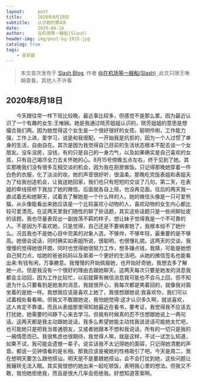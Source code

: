 ```yaml
---
layout:     post
title:      2020年8月18日
subtitle:   认识她的第4天
date:       2020-08-18
author:     在机场等一艘船(Slash)
header-img: img/post-bg-2015.jpg
catalog: true
tags:
    - 吴哥窟
---
```



> 本文首次发布于 [Slash Blog](http://yuquanfeng.github.io), 作者 [@在机场等一艘船(Slash)](http://github.com/yuquanfeng) ,此文只限王唯娴查看，其他人不许看

## 2020年8月18日

<p style="text-indent:2em">今天跟往常一样下班比较晚，最近事比较多，但感觉不是那么累。因为最近认识了一个有趣的女生:王唯娴。她是我通过晓芳姐姐认识的，晓芳姐姐的意思是想撮合我们两。因为她觉得这个女生是一个很好很好的女孩，聪明伶俐，工作能力强，工作上进，爱学习，说是和我很配。一开始我是抗拒的，因为一个人过惯了单身的生活，自由自在。其次是因为我觉得自己目前的生活状态根本不配去谈一个女朋友。没车没房，没钱，有的只是自己的一身力气，以及如果确实是自己喜欢的女孩，只有自己竭尽全力去关怀她的心。8月15号傍晚五点左右，终于见到了她。其实那晚我们没有很多互相交谈的机会，因为我在厨房做饭。只记得那晚她穿着一件白色的衣服，化了淡淡的妆。她的声音很好听，很温柔。那晚吃完饭表姐和表姐夫为了给我创造机会，让我送她回家，我们也只有短短的交谈了几句。第二天，在表姐的牵线搭桥下我加了她的微信。后面就各自上班，也没再见面。往后的两天我一直试着去和她聊天，试着去了解她是一个什么样的人。她的微信头像是一只可爱熊猫，从头像能看出来她应该是一个比较喜欢小动物的人，喜欢动物的女生内心都比较可爱漂亮。在这两天里我们随性的聊了些话题，其实这些话题只是一些闲聊扯皮的话题。我也尽量表现出一副放荡不羁的样子。想让妹子觉得我是一个不可靠的人。不是因为不喜欢她，只是觉得，自己还是不要祸害她了，我根本给不了她什么。况且我也不是她心目中完美的对象人选，不够帅，不够年轻，最重要的是不够高。她很会说话，同时确实如表姐所说，很聪明，也很懂礼貌。这两天的交谈，我慢慢的觉得她很开朗，同时也觉得她很努力工作，想多赚点钱，我猜，可能是她想自己努力点，给她的爸爸妈妈以及弟弟一个更好的生活吧。从她的微信签名也能看出来:有钱有闲，万事勝意。我慢慢的开始佩服她，也开始好奇她，我想去多了解她一点。但是我没有一个很好的理由去跟她聊天。这两天每次只要是她发的消息我都会主动回，因为工作比较忙，以前就算有微信消息我可能也不会马上回，但不知道为什么只要看到是她发的消息，我就很开心，我每次都是笑着回的，就像我对面坐着的是她一样。我想我应该是喜欢上她了，我很想跟她说:我喜欢你，我们可以试着相处看看嘛。但我又不敢跟她说，我怕她觉得:这才认识多久啊，就说喜欢，这人肯定不靠谱。而且从表姐那里得知她最近在看书，要考证，我觉得我不应该去打扰她，她需要时间静下心来去学习。但我有时候真的忍不住想跟她说上一两句话。这两天都是我主动跟她说话，我多么希望她能主动找我说说话可能她太忙吧，也可能她只是把我当普通朋友，又或者她跟本不想和我说话，所有的一切只是我的一厢情愿而已。我很焦虑也很期待，我觉得人嘛，就是这样，不试一试怎么知道，如果不试，我可能会遗憾一辈子。说实话我不太记得她的面容，只记得她清脆的声音。都说一见钟情看的是长相。那我应该是被她的性格吸引了吧。今天是周二，我在想明天要怎么跟他搭讪，明天是不是要跟她搭讪，会不会打扰到她，这些问题让我辗转无法入眠。其实我很想约她出来一起吃顿饭，表明我心里的想法。但我又不敢，我怕她拒绝我，而且是很大几率会拒绝我。好想知道答案啊。</p>